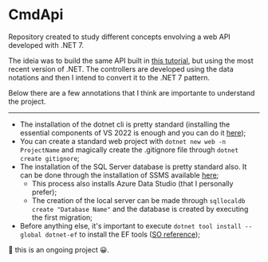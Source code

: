 # CmdApi

Repository created to study different concepts envolving a web API developed with .NET 7.

The ideia was to build the same API built in [this tutorial](https://dotnetplaybook.com/develop-a-rest-api-with-net-core/), but using the most recent version of .NET.
The controllers are developed using the data notations and then I intend to convert it to the .NET 7 pattern.

Below there are a few annotations that I think are importante to understand the project.

---

- The installation of the dotnet cli is pretty standard (installing the essential components of VS 2022 is enough and you can do it [here](https://visualstudio.microsoft.com/pt-br/downloads/));
- You can create a standard web project with `dotnet new web -n ProjectName` and magically create the .gitignore file through `dotnet create gitignore`;
- The installation of the SQL Server database is pretty standard also. It can be done through the installation of SSMS available [here](https://learn.microsoft.com/en-us/sql/ssms/download-sql-server-management-studio-ssms?view=sql-server-ver16);
  - This process also installs Azure Data Studio (that I personally prefer);
  - The creation of the local server can be made through `sqllocaldb create "Database Name"` and the database is created by executing the first migration;
- Before anything else, it's important to execute `dotnet tool install --global dotnet-ef` to install the EF tools ([SO reference](https://stackoverflow.com/questions/57066856/command-dotnet-ef-not-found));

:runner: this is an ongoing project :grinning:.
